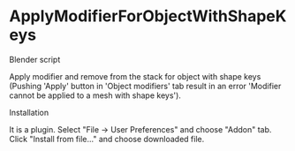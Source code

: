 # ApplyModifierForObjectWithShapeKeys
Blender script

Apply modifier and remove from the stack for object with shape keys (Pushing 'Apply' button in 'Object modifiers' tab result in an error 'Modifier cannot be applied to a mesh with shape keys').

Installation

It is a plugin. Select "File -> User Preferences" and choose "Addon" tab. Click "Install from file..." and choose downloaded file.
